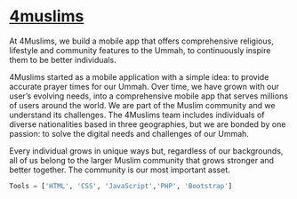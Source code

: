 <h1><a targer="_blank" href="http://4muslims.epizy.com/">4muslims</a></h1>

<p>At 4Muslims, we build a mobile app that offers comprehensive religious, lifestyle and community features to the Ummah, to continuously inspire them to be better individuals.

4Muslims started as a mobile application with a simple idea: to provide accurate prayer times for our Ummah. Over time, we have grown with our user’s evolving needs, into a comprehensive mobile app that serves millions of users around the world. We are part of the Muslim community and we understand its challenges. The 4Muslims team includes individuals of diverse nationalities based in three geographies, but we are bonded by one passion: to solve the digital needs and challenges of our Ummah.

Every individual grows in unique ways but, regardless of our backgrounds, all of us belong to the larger Muslim community that grows stronger and better together. The community is our most important asset.</p>

```Python
Tools = ['HTML', 'CSS', 'JavaScript','PHP', 'Bootstrap']
```
